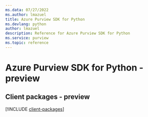 ```yaml
---
ms.data: 07/27/2022
ms.author: lmazuel
title: Azure Purview SDK for Python
ms.devlang: python
author: lmazuel
description: Reference for Azure Purview SDK for Python
ms.service: purview
ms.topic: reference
---
```

# Azure Purview SDK for Python - preview

## Client packages - preview
[!INCLUDE [client-packages](purview-client-index.md)]